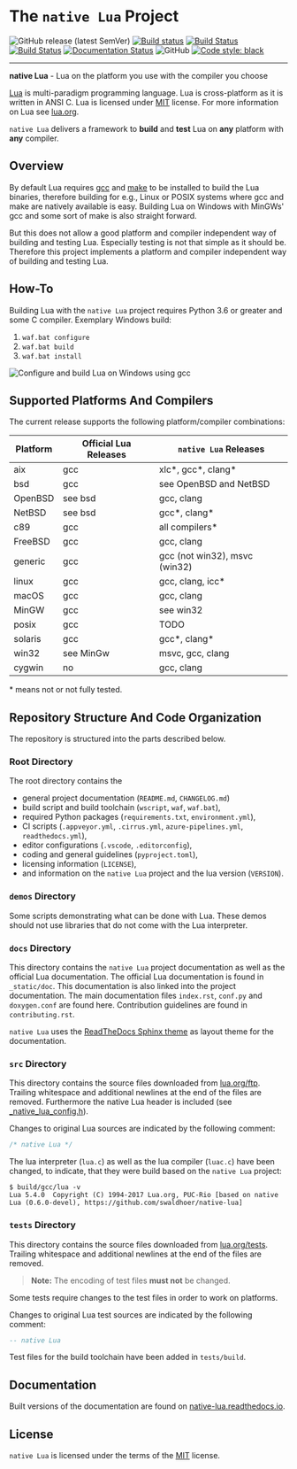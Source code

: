 # The ``native Lua`` Project

![GitHub release (latest SemVer)](https://img.shields.io/github/v/release/swaldhoer/native-lua)
[![Build status](https://ci.appveyor.com/api/projects/status/1gtcdi6wslxx3d6u?svg=true)](https://ci.appveyor.com/project/swaldhoer/native-lua)
[![Build Status](https://api.cirrus-ci.com/github/swaldhoer/native-lua.svg)](https://cirrus-ci.com/github/swaldhoer/native-lua)
[![Build Status](https://dev.azure.com/stefanwaldhoer/native-lua/_apis/build/status/swaldhoer.native-lua?branchName=master)](https://dev.azure.com/stefanwaldhoer/native-lua/_build/latest?definitionId=1&branchName=master)
[![Documentation Status](https://readthedocs.org/projects/native-lua/badge/?version=latest)](https://native-lua.readthedocs.io/en/latest/?badge=latest)
![GitHub](https://img.shields.io/github/license/swaldhoer/native-lua)
[![Code style: black](https://img.shields.io/badge/code%20style-black-000000.svg)](https://github.com/psf/black)

---

**native Lua** - Lua on the platform you use with the compiler you choose

[Lua](https://www.lua.org/) is multi-paradigm programming language. Lua is
cross-platform as it is written in ANSI C. Lua is licensed under
[MIT](https://www.lua.org/manual/5.4/readme.html#license) license. For more
information on Lua see [lua.org](https://www.lua.org).

`native Lua` delivers a framework to **build** and **test** Lua on **any**
platform with **any** compiler.

## Overview

By default Lua requires [gcc](https://gcc.gnu.org/) and
[make](https://www.gnu.org/software/make/) to be installed to build the
Lua binaries, therefore building for e.g., Linux or POSIX systems where gcc and
make are natively available is easy. Building Lua on Windows with MinGWs' gcc
and some sort of make is also straight forward.

But this does not allow a good platform and compiler independent way of
building and testing Lua. Especially testing is not that simple as it should
be. Therefore this project implements a platform and compiler independent way
of building and testing Lua.

## How-To

Building Lua with the `native Lua` project requires Python 3.6 or greater and
some C compiler. Exemplary Windows build:

1. ``waf.bat configure``
1. ``waf.bat build``
1. ``waf.bat install``

![Configure and build Lua on Windows using gcc](docs/_static/basic-cmds.gif)

## Supported Platforms And Compilers

The current release supports the following platform/compiler combinations:

| Platform | Official Lua Releases | `native Lua` Releases         |
| -------- | --------------------- | ----------------------------- |
| aix      | gcc                   | xlc*, gcc*, clang*            |
| bsd      | gcc                   | see OpenBSD and NetBSD        |
| OpenBSD  | see bsd               | gcc, clang                    |
| NetBSD   | see bsd               | gcc*, clang*                  |
| c89      | gcc                   | all compilers*                |
| FreeBSD  | gcc                   | gcc, clang                    |
| generic  | gcc                   | gcc (not win32), msvc (win32) |
| linux    | gcc                   | gcc, clang, icc*              |
| macOS    | gcc                   | gcc, clang                    |
| MinGW    | gcc                   | see win32                     |
| posix    | gcc                   | TODO                          |
| solaris  | gcc                   | gcc*, clang*                  |
| win32    | see MinGw             | msvc, gcc, clang              |
| cygwin   | no                    | gcc, clang                    |

\* means not or not fully tested.

## Repository Structure And Code Organization

The repository is structured into the parts described below.

### Root Directory

The root directory contains the

- general project documentation (``README.md``, ``CHANGELOG.md``)
- build script and build toolchain (``wscript``, ``waf``, ``waf.bat``),
- required Python packages (``requirements.txt``, ``environment.yml``),
- CI scripts (``.appveyor.yml``, ``.cirrus.yml``, ``azure-pipelines.yml``,
  ``readthedocs.yml``),
- editor configurations (``.vscode``, ``.editorconfig``),
- coding and general guidelines (``pyproject.toml``),
- licensing information (``LICENSE``),
- and information on the ``native Lua`` project and the lua version
  (``VERSION``).

### ``demos`` Directory

Some scripts demonstrating what can be done with Lua. These demos should not
use libraries that do not come with the Lua interpreter.

### ``docs`` Directory

This directory contains the `native Lua` project documentation as well as the
official Lua documentation. The official Lua documentation is found in
``_static/doc``. This documentation is also linked into the project
documentation. The main documentation files ``index.rst``, ``conf.py`` and
``doxygen.conf`` are found here. Contribution guidelines are found in
``contributing.rst``.

`native Lua` uses the
[ReadTheDocs Sphinx theme](https://github.com/readthedocs/sphinx_rtd_theme) as
layout theme for the documentation.

### ``src`` Directory

This directory contains the source files downloaded from
[lua.org/ftp](https://www.lua.org/ftp/#source). Trailing whitespace and
additional newlines at the end of the files are removed. Furthermore the native
Lua header is included
(see [_native_lua_config.h](src/_native_lua_config.h)).

Changes to original Lua sources are indicated by the following comment:

```c
/* native Lua */
```

The lua interpreter (``lua.c``) as well as the lua compiler (``luac.c``) have
been changed, to indicate, that they were build based on the `native Lua`
project:

```shell
$ build/gcc/lua -v
Lua 5.4.0  Copyright (C) 1994-2017 Lua.org, PUC-Rio [based on native Lua (0.6.0-devel), https://github.com/swaldhoer/native-lua]
```

### ``tests`` Directory

This directory contains the source files downloaded from
[lua.org/tests](https://www.lua.org/tests). Trailing whitespace and additional
newlines at the end of the files are removed.

> **Note:** The encoding of test files **must not** be changed.

Some tests require changes to the test files in order to work on platforms.

Changes to original Lua test sources are indicated by the following comment:

```lua
-- native Lua
```

Test files for the build toolchain have been added in ``tests/build``.

## Documentation

Built versions of the documentation are found on
[native-lua.readthedocs.io](https://native-lua.readthedocs.io/en/latest/).

## License

`native Lua` is licensed under the terms of the [MIT](LICENSE) license.
